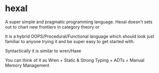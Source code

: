 # hexal
A super simple and pragmatic programming language.
Hexal doesn't sets out to chart new frontiers in category theory or 

It is a hybrid OOPS/Procedural/Functional language which should look just familiar to anyone trying it and be super easy to get started with.

Syntactically it is similar to wren/Haxe

You can think of it as 
Wren + Static & Strong Typing + ADTs + Manual Memory Management
